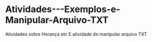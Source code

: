 # Atividades---Exemplos-e-Manipular-Arquivo-TXT
Atividades sobre Herança etc E atividade de manipular arquivo TXT
